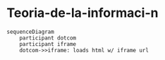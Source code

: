 # Teoria-de-la-informaci-n

```mermaid
sequenceDiagram
    participant dotcom
    participant iframe
    dotcom->>iframe: loads html w/ iframe url
```

